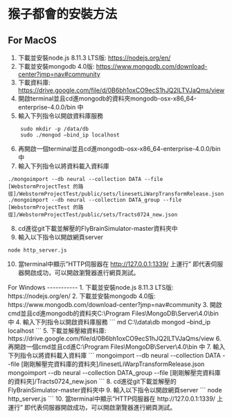 # 猴子都會的安裝方法
For MacOS
---------
1.	下載並安裝node.js 8.11.3 LTS版: https://nodejs.org/en/
2.	下載並安裝mongodb 4.0版: https://www.mongodb.com/download-center?jmp=nav#community
3.	下載資料庫: https://drive.google.com/file/d/0B6bh1oxCO9ecS1hJQ2lLTVJaQms/view
4.	開啟terminal並且cd進mongodb的資料夾mongodb-osx-x86_64-enterprise-4.0.0/bin 中
5.	輸入下列指令以開啟資料庫服務
```
    sudo mkdir -p /data/db
    sudo ./mongod –bind_ip localhost
```
6. 再開啟一個terminal並且cd進mongodb-osx-x86_64-enterprise-4.0.0/bin 中
7. 輸入下列指令以將資料載入資料庫
```
./mongoimport --db neural --collection DATA --file [WebstormProjectTest 的路徑]/WebstormProjectTest/public/sets/linesetLiWarpTransformRelease.json
./mongoimport --db neural --collection DATA_group --file  [WebstormProjectTest 的路徑]/WebstormProjectTest/public/sets/Tracts0724_new.json
```
8. cd進從git下載並解壓的FlyBrainSimulator-master資料夾中
9. 輸入以下指令以開啟網頁server
```
node http_server.js
```
10. 當terminal中顯示”HTTP伺服器在 http://127.0.0.1:1339/ 上運行” 即代表伺服器開啟成功，可以開啟瀏覽器進行網頁測試。

<p>
For Windows
-----------
1.	下載並安裝node.js 8.11.3 LTS版: https://nodejs.org/en/
2.	下載並安裝mongodb 4.0版: https://www.mongodb.com/download-center?jmp=nav#community
3.	開啟cmd並且cd進mongodb的資料夾C:\Program Files\MongoDB\Server\4.0\bin 中
4.	輸入下列指令以開啟資料庫服務
```
md C:\\data\db
mongod –bind_ip localhost
```
5.	下載並解壓縮資料庫: https://drive.google.com/file/d/0B6bh1oxCO9ecS1hJQ2lLTVJaQms/view 
6. 再開啟一個cmd並且cd進C:\Program Files\MongoDB\Server\4.0\bin 中
7. 輸入下列指令以將資料載入資料庫
```
mongoimport --db neural --collection DATA --file [剛剛解壓完資料庫的資料夾]/linesetLiWarpTransformRelease.json
mongoimport --db neural --collection DATA_group --file  [剛剛解壓完資料庫的資料夾]/Tracts0724_new.json
```
8. cd進從git下載並解壓的FlyBrainSimulator-master資料夾中
9. 輸入以下指令以開啟網頁server
```
node http_server.js
```
10. 當terminal中顯示”HTTP伺服器在 http://127.0.0.1:1339/ 上運行” 即代表伺服器開啟成功，可以開啟瀏覽器進行網頁測試。
